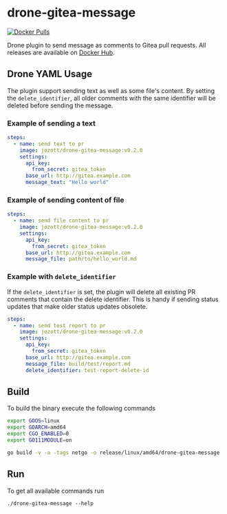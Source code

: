 # drone-gitea-message
[![Docker Pulls](https://img.shields.io/docker/pulls/jozott/drone-gitea-message)](https://hub.docker.com/r/jozott/drone-gitea-message)

Drone plugin to send message as comments to Gitea pull requests. 
All releases are available on [Docker Hub](https://hub.docker.com/r/jozott/drone-gitea-message). 

## Drone YAML Usage

The plugin support sending text as well as some file's content.
By setting the `delete_identifier`, all older comments with the same identifier will be
deleted before sending the message.

### Example of sending a text
```yaml
steps:
  - name: send text to pr
    image: jozott/drone-gitea-message:v0.2.0
    settings:
      api_key:
        from_secret: gitea_token
      base_url: http://gitea.example.com
      message_text: "Hello world"
```

### Example of sending content of file
```yaml
steps:
  - name: send file content to pr
    image: jozott/drone-gitea-message:v0.2.0
    settings:
      api_key:
        from_secret: gitea_token
      base_url: http://gitea.example.com
      message_file: path/to/hello_world.md
```

### Example with `delete_identifier`
If the `delete_identifier` is set, the plugin will delete all existing PR comments 
that contain the delete identifier. This is handy if sending status updates that make
older status updates obsolete.
```yaml
steps:
  - name: send test report to pr
    image: jozott/drone-gitea-message:v0.2.0
    settings:
      api_key:
        from_secret: gitea_token
      base_url: http://gitea.example.com
      message_file: build/test/report.md
      delete_identifier: test-report-delete-id
```

## Build
To build the binary execute the following commands
```bash
export GOOS=linux
export GOARCH=amd64
export CGO_ENABLED=0
export GO111MODULE=on

go build -v -a -tags netgo -o release/linux/amd64/drone-gitea-message
```

## Run
To get all available commands run
```
./drone-gitea-message --help
```

